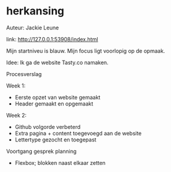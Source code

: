 # herkansing

Auteur: Jackie Leune

link: http://127.0.0.1:53908/index.html

Mijn startniveu is blauw.
Mijn focus ligt voorlopig op de opmaak.


Idee:
Ik ga de website Tasty.co namaken. 


Procesverslag

Week 1:
- Eerste opzet van website gemaakt
- Header gemaakt en opgemaakt 

Week 2:
- Github volgorde verbeterd
- Extra pagina + content toegevoegd aan de website
- Lettertype gezocht en toegepast


Voortgang gesprek planning
- Flexbox; blokken naast elkaar zetten
